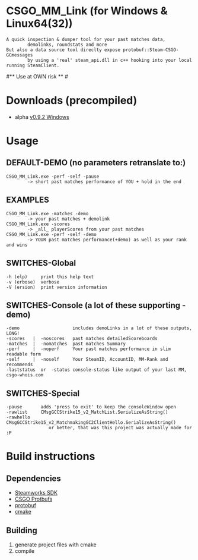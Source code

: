 CSGO_MM_Link (for Windows & Linux64(32))
=========
	A quick inspection & dumper tool for your past matches data,
			demolinks, roundstats and more
	But also a data source tool direclty expose protobuf::Steam-CSGO-GCmessages
			by using a 'real' steam_api.dll in c++ hooking into your local running SteamClient.

#** Use at OWN risk ** #


Downloads (precompiled)
=========
* alpha [v0.9.2 Windows](https://github.com/tabakhase/CSGO_MM_Link/releases/tag/0.9.2)


Usage
=========
DEFAULT-DEMO (no parameters retranslate to:)
--------
	CSGO_MM_Link.exe -perf -self -pause
			-> short past matches performance of YOU + hold in the end

EXAMPLES
--------
	CSGO_MM_Link.exe -matches -demo
			-> your past matches + demolink
	CSGO_MM_Link.exe -scores
			-> _all_ playerScores from your past matches
	CSGO_MM_Link.exe -perf -self -demo
			-> YOUR past matches performance(+demo) as well as your rank and wins

SWITCHES-Global
--------
	-h (elp)     print this help text
	-v (erbose)  verbose
	-V (ersion)  print version information

SWITCHES-Console (a lot of these supporting -demo)
--------
	-demo                    includes demoLinks in a lot of these outputs, LONG!
	-scores   |  -noscores   past matches detailedScoreboards
	-matches  |  -nomatches  past matches Summary
	-perf     |  -noperf     Your past matches performance in slim readable form
	-self     |  -noself     Your SteamID, AccountID, MM-Rank and recommends
	-laststatus  or  -status console-status like output of your last MM, csgo-whois.com

SWITCHES-Special
--------
	-pause       adds 'press to exit' to keep the consoleWindow open
	-rawlist     CMsgGCCStrike15_v2_MatchList.SerializeAsString()
	-rawhello    CMsgGCCStrike15_v2_MatchmakingGC2ClientHello.SerializeAsString()
					or better, that was this project was actually made for :P




Build instructions
=========
Dependencies
--------
* [Steamworks SDK](https://partner.steamgames.com/home)
* [CSGO Protbufs](https://github.com/SteamDatabase/GameTracking/tree/master/Protobufs/csgo)
* [protobuf](https://developers.google.com/protocol-buffers/docs/downloads)
* [cmake](http://www.cmake.org/download/)

Building
--------
1. generate project files with cmake
2. compile
